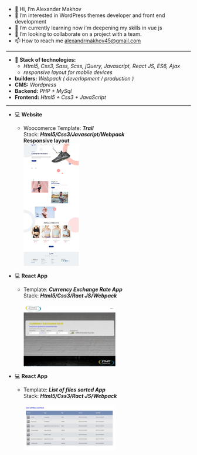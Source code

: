 - 👋 Hi, I’m Alexander Makhov
- 👀 I’m interested in WordPress themes developer and front end development
- 🌱 I’m currently learning now i'm deepening my skills in vue js
- 💞️ I’m looking to collaborate on a project with a team.
- 📫 How to reach me alexandrmakhov45@gmail.com
----------------------------------------------------------------------------
- :mechanical_arm: **Stack of technologies:** 
  - _Html5, Css3, Sass, Scss, jQuery, Javascript, React JS, ES6, Ajax_
  - _responsive layout for mobile devices_
- **builders:** _Webpack ( deverlopment / production )_
- **CMS:** _Wordpress_
- **Backend:** _PHP + MySql_
- **Frontend:** _Html5 + Css3 + JavaScript_

________________________________________________________________________________________________

- :computer: **Website** 
  - Woocomerce Template: <i>**Trail**</i><br>
      Stack: <i>**Html5/Css3/Javascript/Webpack**</i><br>
      **Responsive layout**<br>
      [<img src="https://github.com/Alexander-Makhov/trail/blob/main/images/trail-home.jpg" alt="trail" width="150">](https://alexander-makhov.github.io/trail/)
      
- :computer: **React App** 
  - Template: <i>**Currency Exchange Rate App**</i><br>
      Stack: <i>**Html5/Css3/Ract JS/Webpack**</i><br>      
      [<img src="https://github.com/Alexander-Makhov/currency-convertor-app.static/blob/main/images/thunbnails.jpg" alt="Currency Exchange Rate App" width="250">](https://alexander-makhov.github.io/currency-convertor-app.static/)
      
- :computer: **React App** 
  - Template: <i>**List of files sorted App**</i><br>
      Stack: <i>**Html5/Css3/Ract JS/Webpack**</i><br>      
      [<img src="https://github.com/Alexander-Makhov/list-of-files-sorted.static/blob/main/assets/images/thumbnails.jpg" alt="List of files sorted App" width="250">](https://alexander-makhov.github.io/list-of-files-sorted.static/)
      
<!---
Alexander-Makhov/Alexander-Makhov is a ✨ special ✨ repository because its `README.md` (this file) appears on your GitHub profile.
You can click the Preview link to take a look at your changes.
--->
